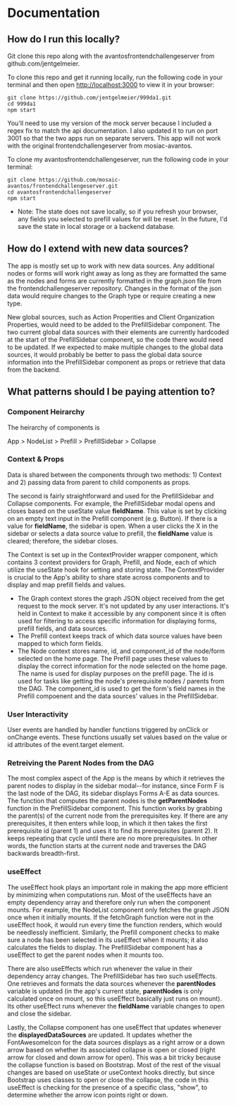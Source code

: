 # Documentation

## How do I run this locally?

Git clone this repo along with the avantosfrontendchallengeserver from github.com/jentgelmeier.

To clone this repo and get it running locally, run the following code in your terminal and then open [http://localhost:3000](http://localhost:3000) to view it in your browser:

```
git clone https://github.com/jentgelmeier/999da1.git
cd 999da1
npm start
```

You'll need to use my version of the mock server because I included a regex fix to match the api documentation. I also updated it to run on port 3001 so that the two apps run on separate servers. This app will not work with the original frontendchallengeserver from mosiac-avantos.

To clone my avantosfrontendchallengeserver, run the following code in your terminal:

```
git clone https://github.com/mosaic-avantos/frontendchallengeserver.git
cd avantosfrontendchallengeserver
npm start
```

- Note: The state does not save locally, so if you refresh your browser, any fields you selected to prefill values for will be reset. In the future, I'd save the state in local storage or a backend database.

## How do I extend with new data sources?

The app is mostly set up to work with new data sources. Any additional nodes or forms will work right away as long as they are formatted the same as the nodes and forms are currently formatted in the graph.json file from the frontendchallengeserver repository. Changes in the format of the json data would require changes to the Graph type or require creating a new type.

New global sources, such as Action Properities and Client Organization Properties, would need to be added to the PrefillSidebar component. The two current global data sources with their elements are currently hardcoded at the start of the PrefillSidebar component, so the code there would need to be updated. If we expected to make multiple changes to the global data sources, it would probably be better to pass the global data source information into the PrefillSidebar component as props or retrieve that data from the backend.

## What patterns should I be paying attention to?

### Component Heirarchy

The heirarchy of components is 

App > NodeList > Prefill > PrefillSidebar > Collapse

### Context & Props

Data is shared between the components through two methods: 1) Context and 2) passing data from parent to child components as props.

The second is fairly straightforward and used for the PrefillSidebar and Collapse components. For example, the PrefillSidebar modal opens and closes based on the useState value **fieldName**. This value is set by clicking on an empty text input in the Prefill component (e.g. Button). If there is a value for **fieldName**, the sidebar is open. When a user clicks the X in the sidebar or selects a data source value to prefill, the **fieldName** value is cleared; therefore, the sidebar closes.

The Context is set up in the ContextProvider wrapper component, which contains 3 context providers for Graph, Prefill, and Node, each of which utilize the useState hook for setting and storing state. The ContextProvider is crucial to the App's ability to share state across components and to display and map prefill fields and values.

* The Graph context stores the graph JSON object received from the get request to the mock server. It's not updated by any user interactions. It's held in Context to make it accessible by any component since it is often used for filtering to access specific information for displaying forms, prefill fields, and data sources.
* The Prefill context keeps track of which data source values have been mapped to which form fields.
* The Node context stores name, id, and component_id of the node/form selected on the home page. The Prefill page uses these values to display the correct information for the node selected on the home page. The name is used for display purposes on the prefill page. The id is used for tasks like getting the node's prerequisite nodes / parents from the DAG. The component_id is used to get the form's field names in the Prefill compoenent and the data sources' values in the PrefillSidebar.

### User Interactivity

User events are handled by handler functions triggered by onClick or onChange events. These functions usually set values based on the value or id attributes of the event.target element.

### Retreiving the Parent Nodes from the DAG

The most complex aspect of the App is the means by which it retrieves the parent nodes to display in the sidebar modal--for instance, since Form F is the last node of the DAG, its sidebar displays Forms A-E as data sources. The function that computes the parent nodes is the **getParentNodes** function in the PrefillSidebar component. This function works by grabbing the parent(s) of the current node from the prerequisites key. If there are any prerequisites, it then enters while loop, in which it then takes the first prerequisite id (parent 1) and uses it to find its prerequisites (parent 2). It keeps repeating that cycle until there are no more prerequisites. In other words, the function starts at the current node and traverses the DAG backwards breadth-first.


### useEffect

The useEffect hook plays an important role in making the app more efficient by minimizing when computations run. Most of the useEffects have an empty dependency array and therefore only run when the component mounts. For example, the NodeList component only fetches the graph JSON once when it initially mounts. If the fetchGraph function were not in the useEffect hook, it would run every time the function renders, which would be needlessly inefficient. Similarly, the Prefill component checks to make sure a node has been selected in its useEffect when it mounts; it also calculates the fields to display. The PrefillSidebar component has a useEffect to get the parent nodes when it mounts too.

There are also useEffects which run whenever the value in their dependency array changes. The PrefillSidebar has two such useEffects. One retrieves and formats the data sources whenever the **parentNodes** variable is updated (in the app's current state, **parentNodes** is only calculated once on mount, so this useEffect basically just runs on mount). Its other useEffect runs whenever the **fieldName** variable changes to open and close the sidebar.

Lastly, the Collapse component has one useEffect that updates whenever the **displayedDataSources** are updated. It updates whether the FontAwesomeIcon for the data sources displays as a right arrow or a down arrow based on whether its associated collapse is open or closed (right arrow for closed and down arrow for open). This was a bit tricky because the collapse function is based on Bootstrap. Most of the rest of the visual changes are based on useState or useContext hooks directly, but since Bootstrap uses classes to open or close the collapse, the code in this useEffect is checking for the presence of a specific class, "show", to determine whether the arrow icon points right or down.